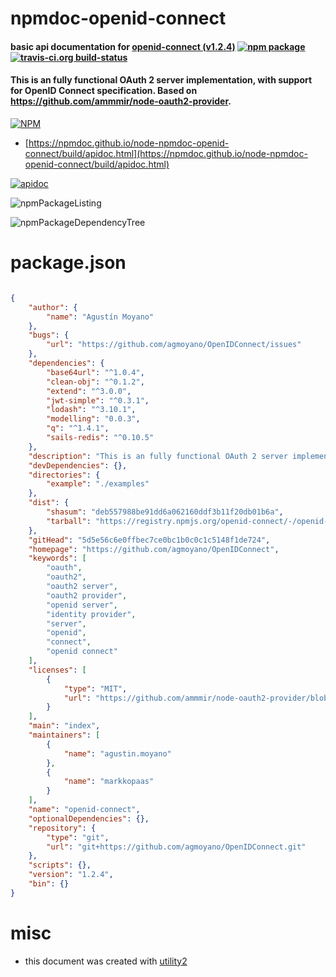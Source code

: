 # npmdoc-openid-connect

#### basic api documentation for  [openid-connect (v1.2.4)](https://github.com/agmoyano/OpenIDConnect)  [![npm package](https://img.shields.io/npm/v/npmdoc-openid-connect.svg?style=flat-square)](https://www.npmjs.org/package/npmdoc-openid-connect) [![travis-ci.org build-status](https://api.travis-ci.org/npmdoc/node-npmdoc-openid-connect.svg)](https://travis-ci.org/npmdoc/node-npmdoc-openid-connect)

#### This is an fully functional OAuth 2 server implementation, with support for OpenID Connect specification. Based on https://github.com/ammmir/node-oauth2-provider.

[![NPM](https://nodei.co/npm/openid-connect.png?downloads=true&downloadRank=true&stars=true)](https://www.npmjs.com/package/openid-connect)

- [https://npmdoc.github.io/node-npmdoc-openid-connect/build/apidoc.html](https://npmdoc.github.io/node-npmdoc-openid-connect/build/apidoc.html)

[![apidoc](https://npmdoc.github.io/node-npmdoc-openid-connect/build/screenCapture.buildCi.browser.%252Ftmp%252Fbuild%252Fapidoc.html.png)](https://npmdoc.github.io/node-npmdoc-openid-connect/build/apidoc.html)

![npmPackageListing](https://npmdoc.github.io/node-npmdoc-openid-connect/build/screenCapture.npmPackageListing.svg)

![npmPackageDependencyTree](https://npmdoc.github.io/node-npmdoc-openid-connect/build/screenCapture.npmPackageDependencyTree.svg)



# package.json

```json

{
    "author": {
        "name": "Agustín Moyano"
    },
    "bugs": {
        "url": "https://github.com/agmoyano/OpenIDConnect/issues"
    },
    "dependencies": {
        "base64url": "^1.0.4",
        "clean-obj": "^0.1.2",
        "extend": "^3.0.0",
        "jwt-simple": "^0.3.1",
        "lodash": "^3.10.1",
        "modelling": "0.0.3",
        "q": "^1.4.1",
        "sails-redis": "^0.10.5"
    },
    "description": "This is an fully functional OAuth 2 server implementation, with support for OpenID Connect specification. Based on https://github.com/ammmir/node-oauth2-provider.",
    "devDependencies": {},
    "directories": {
        "example": "./examples"
    },
    "dist": {
        "shasum": "deb557988be91dd6a062160ddf3b11f20db01b6a",
        "tarball": "https://registry.npmjs.org/openid-connect/-/openid-connect-1.2.4.tgz"
    },
    "gitHead": "5d5e56c6e0ffbec7ce0bc1b0c0c1c5148f1de724",
    "homepage": "https://github.com/agmoyano/OpenIDConnect",
    "keywords": [
        "oauth",
        "oauth2",
        "oauth2 server",
        "oauth2 provider",
        "openid server",
        "identity provider",
        "server",
        "openid",
        "connect",
        "openid connect"
    ],
    "licenses": [
        {
            "type": "MIT",
            "url": "https://github.com/ammmir/node-oauth2-provider/blob/master/LICENSE"
        }
    ],
    "main": "index",
    "maintainers": [
        {
            "name": "agustin.moyano"
        },
        {
            "name": "markkopaas"
        }
    ],
    "name": "openid-connect",
    "optionalDependencies": {},
    "repository": {
        "type": "git",
        "url": "git+https://github.com/agmoyano/OpenIDConnect.git"
    },
    "scripts": {},
    "version": "1.2.4",
    "bin": {}
}
```



# misc
- this document was created with [utility2](https://github.com/kaizhu256/node-utility2)
